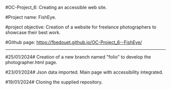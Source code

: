 #OC-Project_6: Creating an accessible web site.

#Project name: FishEye.

#project objective: Creation of a website for freelance photographers to showcase their best work.

#Github page: https://fbedouet.github.io/OC-Project_6--FishEye/

--------------------------------------------------------------
#25/01/2024# Creation of a new branch named "folio" to develop the photographer.html page.

#23/01/2024# Json data imported. Main page with accessibility integrated.

#19/01/2024# Cloning the supplied repository.

